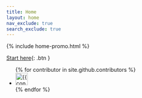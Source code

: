 ```yaml
---
title: Home
layout: home
nav_exclude: true
search_exclude: true
---
```



{% include home-promo.html %}

[Start here]({{site.baseurl}}get-started/introduction){: .btn }

<ul class="list-style-none">
{% for contributor in site.github.contributors %}
  <li class="d-inline-block mr-1">
     <a href="{{ contributor.html_url }}"><img src="{{ contributor.avatar_url }}" width="32" height="32" alt="{{ contributor.login }}"></a>
  </li>
{% endfor %}
</ul>

